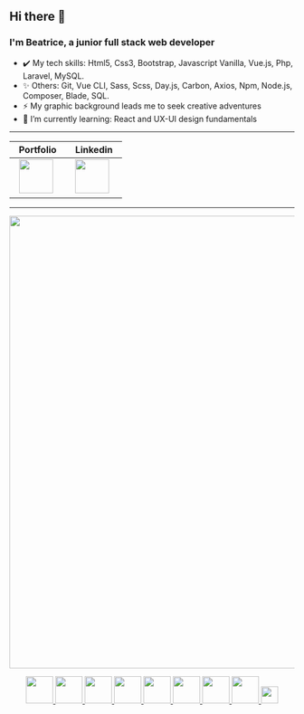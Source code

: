 ## Hi there 👋

<h3>I'm <strong>Beatrice</strong>, a junior full stack web developer</h3>  

- ✔️ My tech skills: Html5, Css3, Bootstrap, Javascript Vanilla, Vue.js, Php, Laravel, MySQL.
- ✨ Others: Git, Vue CLI, Sass, Scss, Day.js, Carbon, Axios, Npm, Node.js, Composer, Blade, SQL.
- ⚡ My graphic background leads me to seek creative adventures
- 🌱 I’m currently learning: React and UX-UI design fundamentals
<hr>

&nbsp; Portfolio &nbsp; | &nbsp; Linkedin &nbsp; | 
--- | --- | 
&nbsp; <a target="_blank" href = "https://bit.ly/beatrice-portfolio"><img src="https://user-images.githubusercontent.com/89645358/167140276-c0bba464-79de-4811-9ff2-763f8a6b815f.png" width="60px"/></a> &nbsp; | &nbsp; <a target="_blank" href = "https://www.linkedin.com/in/beatrice-marin/"><img src="https://user-images.githubusercontent.com/89645358/167140246-15634659-fbe4-401f-b48f-e2a961020be3.png" width="60px"/></a> &nbsp; | 
  


<hr> 
<p align="center">
<img src="https://user-images.githubusercontent.com/89645358/167164685-1459a496-e644-4f59-bd9a-ad7a75f6ee41.gif" width="800px" >
  
 <p align="center"> 
    <a href="#" target="_blank"> <img src="https://cdn1.iconfinder.com/data/icons/logotypes/32/badge-html-5-256.png" width="48px"/> </a> 
    <a href="#" target="_blank"> <img src="https://cdn1.iconfinder.com/data/icons/logotypes/32/badge-css-3-256.png" width="48px"/> </a> 
    <a href="#" target="_blank"> <img src="https://upload.wikimedia.org/wikipedia/commons/7/73/Javascript-736400_960_720.png" width="48px"/> </a>                             <a href="#" target="_blank"> <img src="https://upload.wikimedia.org/wikipedia/commons/thumb/9/96/Sass_Logo_Color.svg/1200px-Sass_Logo_Color.svg.png" width="48px"/> </a>
    <a href="#" target="_blank"> <img src="https://upload.wikimedia.org/wikipedia/commons/thumb/2/27/PHP-logo.svg/1200px-PHP-logo.svg.png" width="48px"/> </a>
    <a href="#" target="_blank"> <img src="https://d1.awsstatic.com/asset-repository/products/amazon-rds/1024px-MySQL.ff87215b43fd7292af172e2a5d9b844217262571.png" width="48px"/> </a>                                               
<a href="#" target="_blank"> <img src="https://upload.wikimedia.org/wikipedia/commons/thumb/9/9a/Laravel.svg/1200px-Laravel.svg.png" width="48px"/> </a>               
<a href="#" target="_blank"> <img src="https://upload.wikimedia.org/wikipedia/commons/thumb/9/95/Vue.js_Logo_2.svg/1184px-Vue.js_Logo_2.svg.png" width="48px"/> </a> 
<a href="#" target="_blank"> <img src="https://user-images.githubusercontent.com/89645358/167121906-c91504ed-5f2b-43d3-b25a-0c1b9f8724e2.png" width="30px"/> </a>                   
</p>


<!--
**bealabea/bealabea** is a ✨ _special_ ✨ repository because its `README.md` (this file) appears on your GitHub profile.

Here are some ideas to get you started:

- 🔭 I’m currently working on ...
.
- 👯 I’m looking to collaborate on ...
- 🤔 I’m looking for help with ...
- 💬 Ask me about ...
- 📫 How to reach me: ...
- 😄 Pronouns: ...
- ⚡ Fun fact: ...
-->
